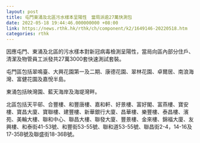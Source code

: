 ```yaml
---
layout: post
title: 屯門東涌及北區污水樣本呈陽性　當局派逾27萬快測包
date: 2022-05-18 19:44:46.000000000 +08:00
link: https://news.rthk.hk/rthk/ch/component/k2/1649146-20220518.htm
categories: rthk
---
```


因應屯門、東涌及北區的污水樣本對新冠病毒檢測呈陽性，當局向區內部分住戶、清潔及物管員工派發共27萬3000套快速測試套裝。

屯門區包括翠鳴臺、大興花園第一及二期、康德花園、翠林花園、卓爾居、南浪海灣、富健花園及嘉悅半島。

東涌包括映灣園、藍天海岸及海堤灣畔。

北區包括天平邨、合豐樓、和豐唐樓、嘉和軒、好景樓、富好閣、富燕樓、寶安樓、寶昌大廈、寶聯樓、建豐樓、新華銀行大廈、昌華樓、樂豐樓、泰昌樓、濱苑、美輪大樓、聯和中心、聯昌大樓、聯發大廈、豐景樓、金來樓、錦福大廈、友興樓、和泰街41-53號、和豐街53-55號、聯和道53-55號、聯昌街2-4，14-16及17-35B號及聯盛街18-36B號。

